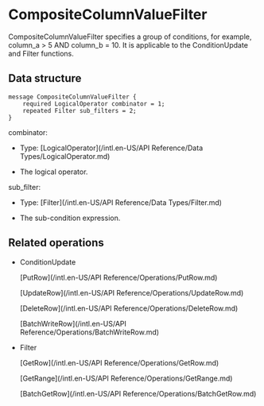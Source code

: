 # CompositeColumnValueFilter

CompositeColumnValueFilter specifies a group of conditions, for example, column\_a \> 5 AND column\_b = 10. It is applicable to the ConditionUpdate and Filter functions.

## Data structure

```language-protobuf
message CompositeColumnValueFilter {
    required LogicalOperator combinator = 1;
    repeated Filter sub_filters = 2;
}

```

combinator:

-   Type: [LogicalOperator](/intl.en-US/API Reference/Data Types/LogicalOperator.md)

-   The logical operator.


sub\_filter:

-   Type: [Filter](/intl.en-US/API Reference/Data Types/Filter.md)

-   The sub-condition expression.


## Related operations

-   ConditionUpdate

    [PutRow](/intl.en-US/API Reference/Operations/PutRow.md)

    [UpdateRow](/intl.en-US/API Reference/Operations/UpdateRow.md)

    [DeleteRow](/intl.en-US/API Reference/Operations/DeleteRow.md)

    [BatchWriteRow](/intl.en-US/API Reference/Operations/BatchWriteRow.md)

-   Filter

    [GetRow](/intl.en-US/API Reference/Operations/GetRow.md)

    [GetRange](/intl.en-US/API Reference/Operations/GetRange.md)

    [BatchGetRow](/intl.en-US/API Reference/Operations/BatchGetRow.md)


